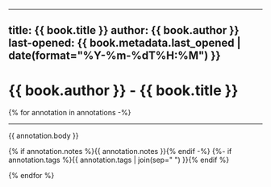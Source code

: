 <!-- readstor
group: flat
output-mode: flat-grouped
render-context: book
filename-template-book: "{{ book.author }} - {{ book.title }}"
extension: md
-->

---
title: {{ book.title }}
author: {{ book.author }}
last-opened: {{ book.metadata.last_opened | date(format="%Y-%m-%dT%H:%M") }}
---

# {{ book.author }} - {{ book.title }} 

{% for annotation in annotations -%}

---

{{ annotation.body }}

{% if annotation.notes %}{{ annotation.notes }}{% endif -%}
{%- if annotation.tags %}{{ annotation.tags | join(sep=" ") }}{% endif %}

{% endfor %}
